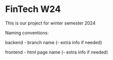 # FinTech W24
This is our project for winter semester 2024


Naming conventions:

backend - branch name (- extra info if needed)

frontend - html page name (- extra info if needed)
